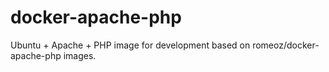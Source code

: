 # docker-apache-php
Ubuntu + Apache + PHP image for development based on romeoz/docker-apache-php images.
